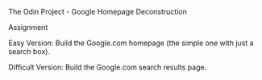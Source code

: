 The Odin Project - Google Homepage Deconstruction


Assignment


Easy Version: 
Build the Google.com homepage (the simple one with just a search box).

Difficult Version: 
Build the Google.com search results page.